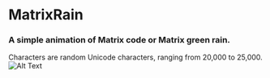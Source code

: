 # MatrixRain
### A simple animation of Matrix code or Matrix green rain.
Characters are random Unicode characters, ranging from 20,000 to 25,000.
![Alt Text](https://margnation.github.io/MatrixRain.gif)
